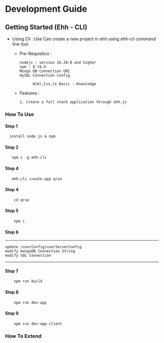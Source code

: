 # Development Guide

## Getting Started (Ehh - CLI)

- Using Cli : Use Can create a new project in ehh using ehh-cli command line tool.

  - Pre-Requistics :
    ```
    nodejs : version 16.20.0 and higher
    npm : 8.19.4
    Mongo DB Connection URI
    mySQL Connection Config

          Html,Css,Js Basic - Knowledge
    ```
  - Features :
    ```
    1. Create a full stack application through ehh.js
    ```
### How To Use

#### Step 1

```
  install node js & npm
```

#### Step 2

```
   npm i -g ehh-cli
```

#### Step 4

```
   ehh-cli create-app qrse
```

#### Step 4

```
    cd qrse
```

#### Step 5

```
    npm i
```

#### Step 6

---

    update /userConfig/userServerConfig
    modify mongoDB Connection String
    modify SQL Connection

---

#### Step 7

```
    npm run build
```

#### Step 8

```
    npm run dev-app
```

#### Step 9

```
    npm run dev-app-client
```


### How To Extend